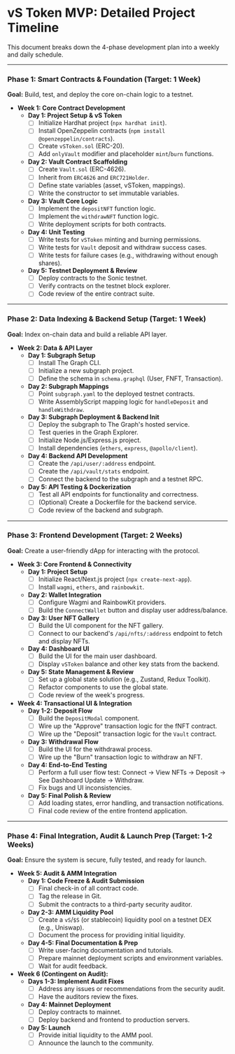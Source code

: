 # vS Token MVP: Detailed Project Timeline

This document breaks down the 4-phase development plan into a weekly and daily schedule.

---

### **Phase 1: Smart Contracts & Foundation (Target: 1 Week)**

**Goal:** Build, test, and deploy the core on-chain logic to a testnet.

*   **Week 1: Core Contract Development**
    *   **Day 1: Project Setup & vS Token**
        *   [ ] Initialize Hardhat project (`npx hardhat init`).
        *   [ ] Install OpenZeppelin contracts (`npm install @openzeppelin/contracts`).
        *   [ ] Create `vSToken.sol` (ERC-20).
        *   [ ] Add `onlyVault` modifier and placeholder `mint`/`burn` functions.
    *   **Day 2: Vault Contract Scaffolding**
        *   [ ] Create `Vault.sol` (ERC-4626).
        *   [ ] Inherit from `ERC4626` and `ERC721Holder`.
        *   [ ] Define state variables (asset, vSToken, mappings).
        *   [ ] Write the constructor to set immutable variables.
    *   **Day 3: Vault Core Logic**
        *   [ ] Implement the `depositNFT` function logic.
        *   [ ] Implement the `withdrawNFT` function logic.
        *   [ ] Write deployment scripts for both contracts.
    *   **Day 4: Unit Testing**
        *   [ ] Write tests for `vSToken` minting and burning permissions.
        *   [ ] Write tests for `Vault` deposit and withdraw success cases.
        *   [ ] Write tests for failure cases (e.g., withdrawing without enough shares).
    *   **Day 5: Testnet Deployment & Review**
        *   [ ] Deploy contracts to the Sonic testnet.
        *   [ ] Verify contracts on the testnet block explorer.
        *   [ ] Code review of the entire contract suite.

---

### **Phase 2: Data Indexing & Backend Setup (Target: 1 Week)**

**Goal:** Index on-chain data and build a reliable API layer.

*   **Week 2: Data & API Layer**
    *   **Day 1: Subgraph Setup**
        *   [ ] Install The Graph CLI.
        *   [ ] Initialize a new subgraph project.
        *   [ ] Define the schema in `schema.graphql` (User, FNFT, Transaction).
    *   **Day 2: Subgraph Mappings**
        *   [ ] Point `subgraph.yaml` to the deployed testnet contracts.
        *   [ ] Write AssemblyScript mapping logic for `handleDeposit` and `handleWithdraw`.
    *   **Day 3: Subgraph Deployment & Backend Init**
        *   [ ] Deploy the subgraph to The Graph's hosted service.
        *   [ ] Test queries in the Graph Explorer.
        *   [ ] Initialize Node.js/Express.js project.
        *   [ ] Install dependencies (`ethers`, `express`, `@apollo/client`).
    *   **Day 4: Backend API Development**
        *   [ ] Create the `/api/user/:address` endpoint.
        *   [ ] Create the `/api/vault/stats` endpoint.
        *   [ ] Connect the backend to the subgraph and a testnet RPC.
    *   **Day 5: API Testing & Dockerization**
        *   [ ] Test all API endpoints for functionality and correctness.
        *   [ ] (Optional) Create a Dockerfile for the backend service.
        *   [ ] Code review of the backend and subgraph.

---

### **Phase 3: Frontend Development (Target: 2 Weeks)**

**Goal:** Create a user-friendly dApp for interacting with the protocol.

*   **Week 3: Core Frontend & Connectivity**
    *   **Day 1: Project Setup**
        *   [ ] Initialize React/Next.js project (`npx create-next-app`).
        *   [ ] Install `wagmi`, `ethers`, and `rainbowkit`.
    *   **Day 2: Wallet Integration**
        *   [ ] Configure Wagmi and RainbowKit providers.
        *   [ ] Build the `ConnectWallet` button and display user address/balance.
    *   **Day 3: User NFT Gallery**
        *   [ ] Build the UI component for the NFT gallery.
        *   [ ] Connect to our backend's `/api/nfts/:address` endpoint to fetch and display NFTs.
    *   **Day 4: Dashboard UI**
        *   [ ] Build the UI for the main user dashboard.
        *   [ ] Display `vSToken` balance and other key stats from the backend.
    *   **Day 5: State Management & Review**
        *   [ ] Set up a global state solution (e.g., Zustand, Redux Toolkit).
        *   [ ] Refactor components to use the global state.
        *   [ ] Code review of the week's progress.

*   **Week 4: Transactional UI & Integration**
    *   **Day 1-2: Deposit Flow**
        *   [ ] Build the `DepositModal` component.
        *   [ ] Wire up the "Approve" transaction logic for the fNFT contract.
        *   [ ] Wire up the "Deposit" transaction logic for the `Vault` contract.
    *   **Day 3: Withdrawal Flow**
        *   [ ] Build the UI for the withdrawal process.
        *   [ ] Wire up the "Burn" transaction logic to withdraw an NFT.
    *   **Day 4: End-to-End Testing**
        *   [ ] Perform a full user flow test: Connect -> View NFTs -> Deposit -> See Dashboard Update -> Withdraw.
        *   [ ] Fix bugs and UI inconsistencies.
    *   **Day 5: Final Polish & Review**
        *   [ ] Add loading states, error handling, and transaction notifications.
        *   [ ] Final code review of the entire frontend application.

---

### **Phase 4: Final Integration, Audit & Launch Prep (Target: 1-2 Weeks)**

**Goal:** Ensure the system is secure, fully tested, and ready for launch.

*   **Week 5: Audit & AMM Integration**
    *   **Day 1: Code Freeze & Audit Submission**
        *   [ ] Final check-in of all contract code.
        *   [ ] Tag the release in Git.
        *   [ ] Submit the contracts to a third-party security auditor.
    *   **Day 2-3: AMM Liquidity Pool**
        *   [ ] Create a `vS`/`$S` (or stablecoin) liquidity pool on a testnet DEX (e.g., Uniswap).
        *   [ ] Document the process for providing initial liquidity.
    *   **Day 4-5: Final Documentation & Prep**
        *   [ ] Write user-facing documentation and tutorials.
        *   [ ] Prepare mainnet deployment scripts and environment variables.
        *   [ ] Wait for audit feedback.

*   **Week 6 (Contingent on Audit):**
    *   **Days 1-3: Implement Audit Fixes**
        *   [ ] Address any issues or recommendations from the security audit.
        *   [ ] Have the auditors review the fixes.
    *   **Day 4: Mainnet Deployment**
        *   [ ] Deploy contracts to mainnet.
        *   [ ] Deploy backend and frontend to production servers.
    *   **Day 5: Launch**
        *   [ ] Provide initial liquidity to the AMM pool.
        *   [ ] Announce the launch to the community. 
